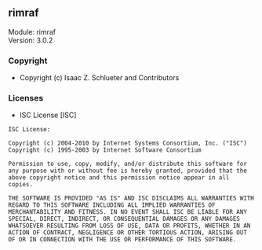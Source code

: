 ## rimraf
Module: rimraf\
Version: 3.0.2
### Copyright
- Copyright (c) Isaac Z. Schlueter and Contributors
### Licenses 
 - ISC License [ISC]

```
ISC License:

Copyright (c) 2004-2010 by Internet Systems Consortium, Inc. ("ISC")
Copyright (c) 1995-2003 by Internet Software Consortium

Permission to use, copy, modify, and/or distribute this software for any purpose with or without fee is hereby granted, provided that the above copyright notice and this permission notice appear in all copies.

THE SOFTWARE IS PROVIDED "AS IS" AND ISC DISCLAIMS ALL WARRANTIES WITH REGARD TO THIS SOFTWARE INCLUDING ALL IMPLIED WARRANTIES OF MERCHANTABILITY AND FITNESS. IN NO EVENT SHALL ISC BE LIABLE FOR ANY SPECIAL, DIRECT, INDIRECT, OR CONSEQUENTIAL DAMAGES OR ANY DAMAGES WHATSOEVER RESULTING FROM LOSS OF USE, DATA OR PROFITS, WHETHER IN AN ACTION OF CONTRACT, NEGLIGENCE OR OTHER TORTIOUS ACTION, ARISING OUT OF OR IN CONNECTION WITH THE USE OR PERFORMANCE OF THIS SOFTWARE.
```
